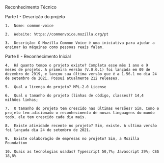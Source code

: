 Reconhecimento Técnico

  Parte I - Descrição do projeto
  
    1.	Nome: common-voice
    
    2.	Website: https://commonvoice.mozilla.org/pt
    
    3.	Descrição: O Mozilla Common Voice é uma iniciativa para ajudar a ensinar às máquinas como pessoas reais falam.
    
  Parte II - Reconhecimento Inicial
  
    4.	Há quanto tempo o projeto existe? Completa esse mês 1 ano e 9 meses de projeto. A primeira versão (V.0.0.1) foi lançada em 09 de dezembro de 2019, e lançou sua última versão que é a 1.56.1 no dia 24 de setembro de 2021. Possui atualmente 212 releases. 
    
    5.	Qual a licença do projeto? MPL-2.0 License
    
    6.	Qual o tamanho do projeto (linhas de código, classes)? 14,4 milhões linhas; 
    
    7.	O tamanho do projeto tem crescido nas últimas versões? Sim. Como o projeto tem adicionado o reconhecimento de novas linguagens do mundo todo, ele tem crescido cada dia mais.
    
    8.	Existe atividade recente no projeto? Sim, existe. A ultima versão foi lançada dia 24 de setembro de 2021.
    
    9.	Existe colaboração de empresas no projeto? Sim, a Mozilla Foundation
    
    10.	Quais as tecnologias usadas? Typescript 50,7%; Javascript 29%; CSS 18,8%
